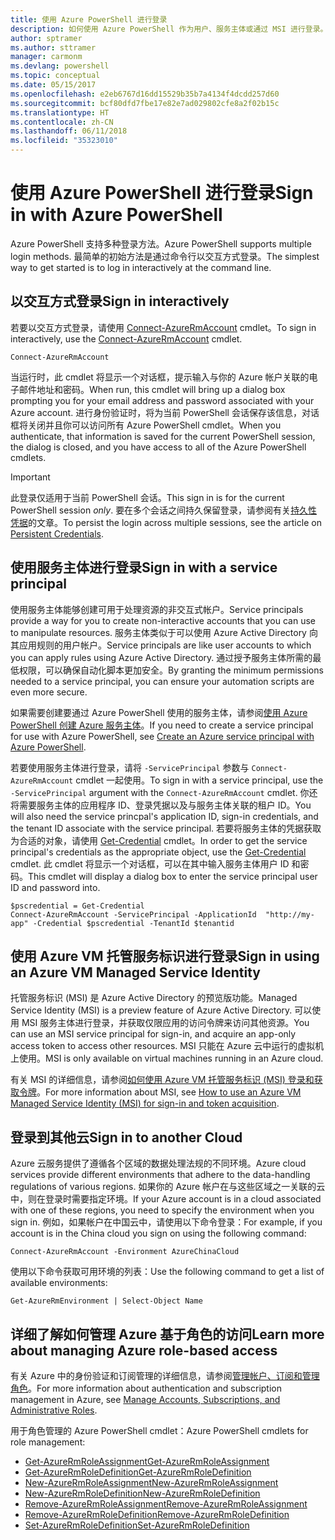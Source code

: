 ```yaml
---
title: 使用 Azure PowerShell 进行登录
description: 如何使用 Azure PowerShell 作为用户、服务主体或通过 MSI 进行登录。
author: sptramer
ms.author: sttramer
manager: carmonm
ms.devlang: powershell
ms.topic: conceptual
ms.date: 05/15/2017
ms.openlocfilehash: e2eb6767d16dd15529b35b7a4134f4dcdd257d60
ms.sourcegitcommit: bcf80dfd7fbe17e82e7ad029802cfe8a2f02b15c
ms.translationtype: HT
ms.contentlocale: zh-CN
ms.lasthandoff: 06/11/2018
ms.locfileid: "35323010"
---
```

# <a name="sign-in-with-azure-powershell"></a><span data-ttu-id="a4fd2-103">使用 Azure PowerShell 进行登录</span><span class="sxs-lookup"><span data-stu-id="a4fd2-103">Sign in with Azure PowerShell</span></span>

<span data-ttu-id="a4fd2-104">Azure PowerShell 支持多种登录方法。</span><span class="sxs-lookup"><span data-stu-id="a4fd2-104">Azure PowerShell supports multiple login methods.</span></span> <span data-ttu-id="a4fd2-105">最简单的初始方法是通过命令行以交互方式登录。</span><span class="sxs-lookup"><span data-stu-id="a4fd2-105">The simplest way to get started is to log in interactively at the command line.</span></span>

## <a name="sign-in-interactively"></a><span data-ttu-id="a4fd2-106">以交互方式登录</span><span class="sxs-lookup"><span data-stu-id="a4fd2-106">Sign in interactively</span></span>

<span data-ttu-id="a4fd2-107">若要以交互方式登录，请使用 [Connect-AzureRmAccount](/powershell/module/azurerm.profile/connect-azurermaccount) cmdlet。</span><span class="sxs-lookup"><span data-stu-id="a4fd2-107">To sign in interactively, use the [Connect-AzureRmAccount](/powershell/module/azurerm.profile/connect-azurermaccount) cmdlet.</span></span>

```azurepowershell
Connect-AzureRmAccount
```

<span data-ttu-id="a4fd2-108">当运行时，此 cmdlet 将显示一个对话框，提示输入与你的 Azure 帐户关联的电子邮件地址和密码。</span><span class="sxs-lookup"><span data-stu-id="a4fd2-108">When run, this cmdlet will bring up a dialog box prompting you for your email address and password associated with your Azure account.</span></span> <span data-ttu-id="a4fd2-109">进行身份验证时，将为当前 PowerShell 会话保存该信息，对话框将关闭并且你可以访问所有 Azure PowerShell cmdlet。</span><span class="sxs-lookup"><span data-stu-id="a4fd2-109">When you authenticate, that information is saved for the current PowerShell session, the dialog is closed, and you have access to all of the Azure PowerShell cmdlets.</span></span>

> [!IMPORTANT]
> <span data-ttu-id="a4fd2-110">此登录仅适用于当前 PowerShell 会话。</span><span class="sxs-lookup"><span data-stu-id="a4fd2-110">This sign in is for the current PowerShell session _only_.</span></span> <span data-ttu-id="a4fd2-111">要在多个会话之间持久保留登录，请参阅有关[持久性凭据](context-persistence.md)的文章。</span><span class="sxs-lookup"><span data-stu-id="a4fd2-111">To persist the login across multiple sessions, see the article on [Persistent Credentials](context-persistence.md).</span></span>

## <a name="sign-in-with-a-service-principal"></a><span data-ttu-id="a4fd2-112">使用服务主体进行登录</span><span class="sxs-lookup"><span data-stu-id="a4fd2-112">Sign in with a service principal</span></span>

<span data-ttu-id="a4fd2-113">使用服务主体能够创建可用于处理资源的非交互式帐户。</span><span class="sxs-lookup"><span data-stu-id="a4fd2-113">Service principals provide a way for you to create non-interactive accounts that you can use to manipulate resources.</span></span> <span data-ttu-id="a4fd2-114">服务主体类似于可以使用 Azure Active Directory 向其应用规则的用户帐户。</span><span class="sxs-lookup"><span data-stu-id="a4fd2-114">Service principals are like user accounts to which you can apply rules using Azure Active Directory.</span></span> <span data-ttu-id="a4fd2-115">通过授予服务主体所需的最低权限，可以确保自动化脚本更加安全。</span><span class="sxs-lookup"><span data-stu-id="a4fd2-115">By granting the minimum permissions needed to a service principal, you can ensure your automation scripts are even more secure.</span></span>

<span data-ttu-id="a4fd2-116">如果需要创建要通过 Azure PowerShell 使用的服务主体，请参阅[使用 Azure PowerShell 创建 Azure 服务主体](create-azure-service-principal-azureps.md)。</span><span class="sxs-lookup"><span data-stu-id="a4fd2-116">If you need to create a service principal for use with Azure PowerShell, see [Create an Azure service principal with Azure PowerShell](create-azure-service-principal-azureps.md).</span></span>

<span data-ttu-id="a4fd2-117">若要使用服务主体进行登录，请将 `-ServicePrincipal` 参数与 `Connect-AzureRmAccount` cmdlet 一起使用。</span><span class="sxs-lookup"><span data-stu-id="a4fd2-117">To sign in with a service principal, use the `-ServicePrincipal` argument with the `Connect-AzureRmAccount` cmdlet.</span></span> <span data-ttu-id="a4fd2-118">你还将需要服务主体的应用程序 ID、登录凭据以及与服务主体关联的租户 ID。</span><span class="sxs-lookup"><span data-stu-id="a4fd2-118">You will also need the service princpal's application ID, sign-in credentials, and the tenant ID associate with the service principal.</span></span> <span data-ttu-id="a4fd2-119">若要将服务主体的凭据获取为合适的对象，请使用 [Get-Credential](/powershell/module/microsoft.powershell.security/get-credential) cmdlet。</span><span class="sxs-lookup"><span data-stu-id="a4fd2-119">In order to get the service principal's credentials as the appropriate object, use the [Get-Credential](/powershell/module/microsoft.powershell.security/get-credential) cmdlet.</span></span> <span data-ttu-id="a4fd2-120">此 cmdlet 将显示一个对话框，可以在其中输入服务主体用户 ID 和密码。</span><span class="sxs-lookup"><span data-stu-id="a4fd2-120">This cmdlet will display a dialog box to enter the service principal user ID and password into.</span></span>

```azurepowershell-interactive
$pscredential = Get-Credential
Connect-AzureRmAccount -ServicePrincipal -ApplicationId  "http://my-app" -Credential $pscredential -TenantId $tenantid
```

## <a name="sign-in-using-an-azure-vm-managed-service-identity"></a><span data-ttu-id="a4fd2-121">使用 Azure VM 托管服务标识进行登录</span><span class="sxs-lookup"><span data-stu-id="a4fd2-121">Sign in using an Azure VM Managed Service Identity</span></span>

<span data-ttu-id="a4fd2-122">托管服务标识 (MSI) 是 Azure Active Directory 的预览版功能。</span><span class="sxs-lookup"><span data-stu-id="a4fd2-122">Managed Service Identity (MSI) is a preview feature of Azure Active Directory.</span></span> <span data-ttu-id="a4fd2-123">可以使用 MSI 服务主体进行登录，并获取仅限应用的访问令牌来访问其他资源。</span><span class="sxs-lookup"><span data-stu-id="a4fd2-123">You can use an MSI service principal for sign-in, and acquire an app-only access token to access other resources.</span></span> <span data-ttu-id="a4fd2-124">MSI 只能在 Azure 云中运行的虚拟机上使用。</span><span class="sxs-lookup"><span data-stu-id="a4fd2-124">MSI is only available on virtual machines running in an Azure cloud.</span></span>

<span data-ttu-id="a4fd2-125">有关 MSI 的详细信息，请参阅[如何使用 Azure VM 托管服务标识 (MSI) 登录和获取令牌](/azure/active-directory/msi-how-to-get-access-token-using-msi)。</span><span class="sxs-lookup"><span data-stu-id="a4fd2-125">For more information about MSI, see [How to use an Azure VM Managed Service Identity (MSI) for sign-in and token acquisition](/azure/active-directory/msi-how-to-get-access-token-using-msi).</span></span>

## <a name="sign-in-to-another-cloud"></a><span data-ttu-id="a4fd2-126">登录到其他云</span><span class="sxs-lookup"><span data-stu-id="a4fd2-126">Sign in to another Cloud</span></span>

<span data-ttu-id="a4fd2-127">Azure 云服务提供了遵循各个区域的数据处理法规的不同环境。</span><span class="sxs-lookup"><span data-stu-id="a4fd2-127">Azure cloud services provide different environments that adhere to the data-handling regulations of various regions.</span></span> <span data-ttu-id="a4fd2-128">如果你的 Azure 帐户在与这些区域之一关联的云中，则在登录时需要指定环境。</span><span class="sxs-lookup"><span data-stu-id="a4fd2-128">If your Azure account is in a cloud associated with one of these regions, you need to specify the environment when you sign in.</span></span> <span data-ttu-id="a4fd2-129">例如，如果帐户在中国云中，请使用以下命令登录：</span><span class="sxs-lookup"><span data-stu-id="a4fd2-129">For example, if you account is in the China cloud you sign on using the following command:</span></span>

```azurepowershell-interactive
Connect-AzureRmAccount -Environment AzureChinaCloud
```

<span data-ttu-id="a4fd2-130">使用以下命令获取可用环境的列表：</span><span class="sxs-lookup"><span data-stu-id="a4fd2-130">Use the following command to get a list of available environments:</span></span>

```azurepowershell-interactive
Get-AzureRmEnvironment | Select-Object Name
```

## <a name="learn-more-about-managing-azure-role-based-access"></a><span data-ttu-id="a4fd2-131">详细了解如何管理 Azure 基于角色的访问</span><span class="sxs-lookup"><span data-stu-id="a4fd2-131">Learn more about managing Azure role-based access</span></span>

<span data-ttu-id="a4fd2-132">有关 Azure 中的身份验证和订阅管理的详细信息，请参阅[管理帐户、订阅和管理角色](/azure/active-directory/role-based-access-control-configure)。</span><span class="sxs-lookup"><span data-stu-id="a4fd2-132">For more information about authentication and subscription management in Azure, see [Manage Accounts, Subscriptions, and Administrative Roles](/azure/active-directory/role-based-access-control-configure).</span></span>

<span data-ttu-id="a4fd2-133">用于角色管理的 Azure PowerShell cmdlet：</span><span class="sxs-lookup"><span data-stu-id="a4fd2-133">Azure PowerShell cmdlets for role management:</span></span>

* [<span data-ttu-id="a4fd2-134">Get-AzureRmRoleAssignment</span><span class="sxs-lookup"><span data-stu-id="a4fd2-134">Get-AzureRmRoleAssignment</span></span>](/powershell/module/AzureRM.Resources/Get-AzureRmRoleAssignment)
* [<span data-ttu-id="a4fd2-135">Get-AzureRmRoleDefinition</span><span class="sxs-lookup"><span data-stu-id="a4fd2-135">Get-AzureRmRoleDefinition</span></span>](/powershell/module/AzureRM.Resources/Get-AzureRmRoleDefinition)
* [<span data-ttu-id="a4fd2-136">New-AzureRmRoleAssignment</span><span class="sxs-lookup"><span data-stu-id="a4fd2-136">New-AzureRmRoleAssignment</span></span>](/powershell/module/AzureRM.Resources/New-AzureRmRoleAssignment)
* [<span data-ttu-id="a4fd2-137">New-AzureRmRoleDefinition</span><span class="sxs-lookup"><span data-stu-id="a4fd2-137">New-AzureRmRoleDefinition</span></span>](/powershell/module/AzureRM.Resources/New-AzureRmRoleDefinition)
* [<span data-ttu-id="a4fd2-138">Remove-AzureRmRoleAssignment</span><span class="sxs-lookup"><span data-stu-id="a4fd2-138">Remove-AzureRmRoleAssignment</span></span>](/powershell/module/AzureRM.Resources/Remove-AzureRmRoleAssignment)
* [<span data-ttu-id="a4fd2-139">Remove-AzureRmRoleDefinition</span><span class="sxs-lookup"><span data-stu-id="a4fd2-139">Remove-AzureRmRoleDefinition</span></span>](/powershell/module/AzureRM.Resources/Remove-AzureRmRoleDefinition)
* [<span data-ttu-id="a4fd2-140">Set-AzureRmRoleDefinition</span><span class="sxs-lookup"><span data-stu-id="a4fd2-140">Set-AzureRmRoleDefinition</span></span>](/powershell/moduel/AzureRM.Resources/Set-AzureRmRoleDefinition)
